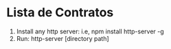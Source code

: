 Lista de Contratos
===================

1. Install any http server: 
	i.e, npm install http-server -g
2. Run: http-server [directory path]
